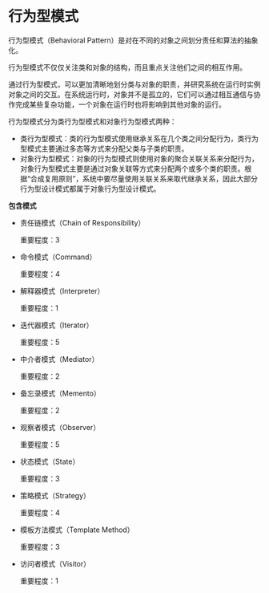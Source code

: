 # 行为型模式

行为型模式（Behavioral Pattern）是对在不同的对象之间划分责任和算法的抽象化。

行为型模式不仅仅关注类和对象的结构，而且重点关注他们之间的相互作用。

通过行为型模式，可以更加清晰地划分类与对象的职责，并研究系统在运行时实例对象之间的交互。在系统运行时，对象并不是孤立的，它们可以通过相互通信与协作完成某些复杂功能，一个对象在运行时也将影响到其他对象的运行。

行为型模式分为类行为型模式和对象行为型模式两种：

* 类行为型模式：类的行为型模式使用继承关系在几个类之间分配行为，类行为型模式主要通过多态等方式来分配父类与子类的职责。
* 对象行为型模式：对象的行为型模式则使用对象的聚合关联关系来分配行为，对象行为型模式主要是通过对象关联等方式来分配两个或多个类的职责。根据“合成复用原则”，系统中要尽量使用关联关系来取代继承关系，因此大部分行为型设计模式都属于对象行为型设计模式。

<b>包含模式</b>

* 责任链模式（Chain of Responsibility）

    重要程度：3
 
* 命令模式（Command）

    重要程度：4
    
* 解释器模式（Interpreter）

    重要程度：1
    
* 迭代器模式（Iterator）

    重要程度：5
    
* 中介者模式（Mediator）

    重要程度：2
    
* 备忘录模式（Memento）

    重要程度：2
    
* 观察者模式（Observer）

    重要程度：5
    
* 状态模式（State）

    重要程度：3
    
* 策略模式（Strategy）

    重要程度：4
    
* 模板方法模式（Template Method）
    
    重要程度：3
    
* 访问者模式（Visitor）

    重要程度：1